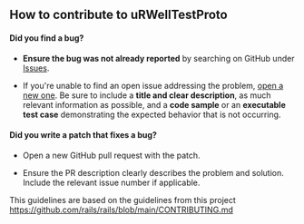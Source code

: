 ## How to contribute to uRWellTestProto

#### **Did you find a bug?**

* **Ensure the bug was not already reported** by searching on GitHub under [Issues](https://github.com/rafopar/uRWellTestProto/issues).
  
* If you're unable to find an open issue addressing the problem, [open a new one](https://github.com/rafopar/uRWellTestProto/issues/new). Be sure to include a **title and clear description**, as much relevant information as possible, and a **code sample** or an **executable test case** demonstrating the expected behavior that is not occurring.

#### **Did you write a patch that fixes a bug?**

* Open a new GitHub pull request with the patch.

* Ensure the PR description clearly describes the problem and solution. Include the relevant issue number if applicable.

This guidelines are based on the guidelines from this project https://github.com/rails/rails/blob/main/CONTRIBUTING.md
